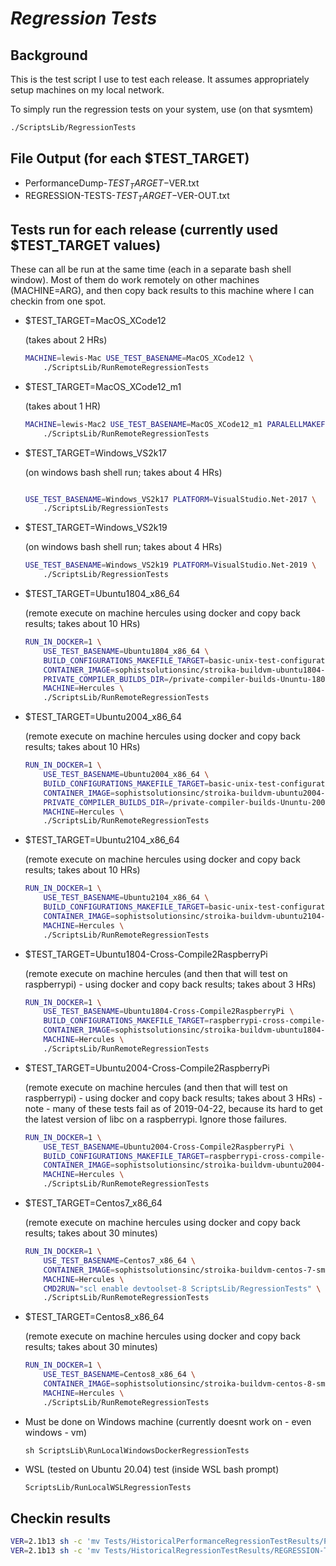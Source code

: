 # **_Regression Tests_**

## Background

This is the test script I use to test each release. It assumes appropriately setup machines on
my local network.

To simply run the regression tests on your system, use (on that sysmtem)

```bash
./ScriptsLib/RegressionTests
```

## File Output (for each \$TEST_TARGET)

- PerformanceDump-$TEST_TARGET-$VER.txt
- REGRESSION-TESTS-$TEST_TARGET-$VER-OUT.txt

## Tests run for each release (currently used \$TEST_TARGET values)

These can all be run at the same time (each in a separate bash shell window). Most of them
do work remotely on other machines (MACHINE=ARG), and then copy back results to this machine where I can
checkin from one spot.

- \$TEST_TARGET=MacOS_XCode12

  (takes about 2 HRs)

  ```bash
  MACHINE=lewis-Mac USE_TEST_BASENAME=MacOS_XCode12 \
      ./ScriptsLib/RunRemoteRegressionTests
  ```

- \$TEST_TARGET=MacOS_XCode12_m1

  (takes about 1 HR)

  ```bash
  MACHINE=lewis-Mac2 USE_TEST_BASENAME=MacOS_XCode12_m1 PARALELLMAKEFLAG=-j4 \
      ./ScriptsLib/RunRemoteRegressionTests
  ```

- \$TEST_TARGET=Windows_VS2k17

  (on windows bash shell run; takes about 4 HRs)

  ```bash

  USE_TEST_BASENAME=Windows_VS2k17 PLATFORM=VisualStudio.Net-2017 \
      ./ScriptsLib/RegressionTests
  ```

- \$TEST_TARGET=Windows_VS2k19

  (on windows bash shell run; takes about 4 HRs)

  ```bash
  USE_TEST_BASENAME=Windows_VS2k19 PLATFORM=VisualStudio.Net-2019 \
      ./ScriptsLib/RegressionTests
  ```

- \$TEST_TARGET=Ubuntu1804_x86_64

  (remote execute on machine hercules using docker and copy back results; takes about 10 HRs)

  ```bash
  RUN_IN_DOCKER=1 \
      USE_TEST_BASENAME=Ubuntu1804_x86_64 \
      BUILD_CONFIGURATIONS_MAKEFILE_TARGET=basic-unix-test-configurations \
      CONTAINER_IMAGE=sophistsolutionsinc/stroika-buildvm-ubuntu1804-regression-tests \
      PRIVATE_COMPILER_BUILDS_DIR=/private-compiler-builds-Ununtu-1804-x64 \
      MACHINE=Hercules \
      ./ScriptsLib/RunRemoteRegressionTests
  ```

- \$TEST_TARGET=Ubuntu2004_x86_64

  (remote execute on machine hercules using docker and copy back results; takes about 10 HRs)

  ```bash
  RUN_IN_DOCKER=1 \
      USE_TEST_BASENAME=Ubuntu2004_x86_64 \
      BUILD_CONFIGURATIONS_MAKEFILE_TARGET=basic-unix-test-configurations \
      CONTAINER_IMAGE=sophistsolutionsinc/stroika-buildvm-ubuntu2004-regression-tests \
      PRIVATE_COMPILER_BUILDS_DIR=/private-compiler-builds-Ununtu-2004-x64 \
      MACHINE=Hercules \
      ./ScriptsLib/RunRemoteRegressionTests
  ```

- \$TEST_TARGET=Ubuntu2104_x86_64

  (remote execute on machine hercules using docker and copy back results; takes about 10 HRs)

  ```bash
  RUN_IN_DOCKER=1 \
      USE_TEST_BASENAME=Ubuntu2104_x86_64 \
      BUILD_CONFIGURATIONS_MAKEFILE_TARGET=basic-unix-test-configurations \
      CONTAINER_IMAGE=sophistsolutionsinc/stroika-buildvm-ubuntu2104-regression-tests \
      MACHINE=Hercules \
      ./ScriptsLib/RunRemoteRegressionTests
  ```

- \$TEST_TARGET=Ubuntu1804-Cross-Compile2RaspberryPi

  (remote execute on machine hercules (and then that will test on raspberrypi) - using docker and copy back results; takes about 3 HRs)

  ```bash
  RUN_IN_DOCKER=1 \
      USE_TEST_BASENAME=Ubuntu1804-Cross-Compile2RaspberryPi \
      BUILD_CONFIGURATIONS_MAKEFILE_TARGET=raspberrypi-cross-compile-test-configurations \
      CONTAINER_IMAGE=sophistsolutionsinc/stroika-buildvm-ubuntu1804-regression-tests \
      MACHINE=Hercules \
      ./ScriptsLib/RunRemoteRegressionTests
  ```

- \$TEST_TARGET=Ubuntu2004-Cross-Compile2RaspberryPi

  (remote execute on machine hercules (and then that will test on raspberrypi) - using docker and copy back results; takes about 3 HRs) - note - many of these tests fail as of 2019-04-22, because its hard to get the latest version of libc on a raspberrypi. Ignore those failures.

  ```bash
  RUN_IN_DOCKER=1 \
      USE_TEST_BASENAME=Ubuntu2004-Cross-Compile2RaspberryPi \
      BUILD_CONFIGURATIONS_MAKEFILE_TARGET=raspberrypi-cross-compile-test-configurations \
      CONTAINER_IMAGE=sophistsolutionsinc/stroika-buildvm-ubuntu2004-regression-tests \
      MACHINE=Hercules \
      ./ScriptsLib/RunRemoteRegressionTests
  ```

- \$TEST_TARGET=Centos7_x86_64

  (remote execute on machine hercules using docker and copy back results; takes about 30 minutes)

  ```bash
  RUN_IN_DOCKER=1 \
      USE_TEST_BASENAME=Centos7_x86_64 \
      CONTAINER_IMAGE=sophistsolutionsinc/stroika-buildvm-centos-7-small \
      MACHINE=Hercules \
      CMD2RUN="scl enable devtoolset-8 ScriptsLib/RegressionTests" \
      ./ScriptsLib/RunRemoteRegressionTests
  ```

- \$TEST_TARGET=Centos8_x86_64

  (remote execute on machine hercules using docker and copy back results; takes about 30 minutes)

  ```bash
  RUN_IN_DOCKER=1 \
      USE_TEST_BASENAME=Centos8_x86_64 \
      CONTAINER_IMAGE=sophistsolutionsinc/stroika-buildvm-centos-8-small \
      MACHINE=Hercules \
      ./ScriptsLib/RunRemoteRegressionTests
  ```

- Must be done on Windows machine (currently doesnt work on - even windows - vm)

  ```dos
  sh ScriptsLib\RunLocalWindowsDockerRegressionTests
  ```

- WSL (tested on Ubuntu 20.04) test
  (inside WSL bash prompt)

  ```bash
  ScriptsLib/RunLocalWSLRegressionTests
  ```

## Checkin results

```bash
VER=2.1b13 sh -c 'mv Tests/HistoricalPerformanceRegressionTestResults/PerformanceDump-*$VER*.txt Tests/HistoricalPerformanceRegressionTestResults/2.1/ && git add Tests/HistoricalPerformanceRegressionTestResults/2.1/PerformanceDump-*$VER.txt'
VER=2.1b13 sh -c 'mv Tests/HistoricalRegressionTestResults/REGRESSION-TESTS-*-$VER-OUT.txt Tests/HistoricalRegressionTestResults/2.1/ && git add Tests/HistoricalRegressionTestResults/2.1/REGRESSION-TESTS-*-$VER-OUT.txt'
```
